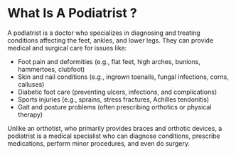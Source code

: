 # What Is A Podiatrist ?
A podiatrist is a doctor who specializes in diagnosing and treating conditions affecting the feet, ankles, and lower legs. They can provide medical and surgical care for issues like:

* Foot pain and deformities (e.g., flat feet, high arches, bunions, hammertoes, clubfoot)
* Skin and nail conditions (e.g., ingrown toenails, fungal infections, corns, calluses)
* Diabetic foot care (preventing ulcers, infections, and complications)
* Sports injuries (e.g., sprains, stress fractures, Achilles tendonitis)
* Gait and posture problems (often prescribing orthotics or physical therapy)

Unlike an orthotist, who primarily provides braces and orthotic devices, a podiatrist is a medical specialist who can diagnose conditions, prescribe medications, perform minor procedures, and even do surgery.